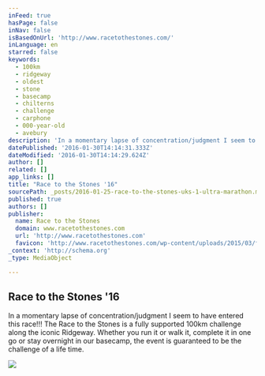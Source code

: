 ```yaml
---
inFeed: true
hasPage: false
inNav: false
isBasedOnUrl: 'http://www.racetothestones.com/'
inLanguage: en
starred: false
keywords:
  - 100km
  - ridgeway
  - oldest
  - stone
  - basecamp
  - chilterns
  - challenge
  - carphone
  - 000-year-old
  - avebury
description: 'In a momentary lapse of concentration/judgment I seem to have entered this race; The Race to the Stones is a fully supported 100km challenge along the iconic Ridgeway. Whether you run it or walk it, complete it in one go or stay overnight in our basecamp, the event is guaranteed to be the challenge of a lifetime.'
datePublished: '2016-01-30T14:14:31.333Z'
dateModified: '2016-01-30T14:14:29.624Z'
author: []
related: []
app_links: []
title: "Race to the Stones '16"
sourcePath: _posts/2016-01-25-race-to-the-stones-uks-1-ultra-marathon.md
published: true
authors: []
publisher:
  name: Race to the Stones
  domain: www.racetothestones.com
  url: 'http://www.racetothestones.com'
  favicon: 'http://www.racetothestones.com/wp-content/uploads/2015/03/favicon.png'
_context: 'http://schema.org'
_type: MediaObject

---
```

<article style=""><h1>Race to the Stones '16</h1><p>In a momentary lapse of concentration/judgment I seem to have entered this race!!! The Race to the Stones is a fully supported 100km challenge along the iconic Ridgeway. Whether you run it or walk it, complete it in one go or stay overnight in our basecamp, the event is guaranteed to be the challenge of a life time.</p><img src="https://s3-us-west-2.amazonaws.com/the-grid-img/p/e8f7fe085aa604b0cc058c3475bed50bd78602d2.png" /></article>